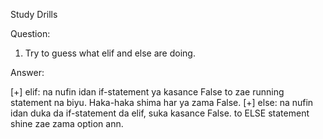 Study Drills

Question:

1. Try to guess what elif and else are doing.

Answer:

[+] elif: na nufin idan if-statement ya kasance False to zae running statement na biyu. Haka-haka shima har ya zama False.
[+] else: na nufin idan duka da if-statement da elif, suka kasance False. to ELSE statement shine zae zama option ann.